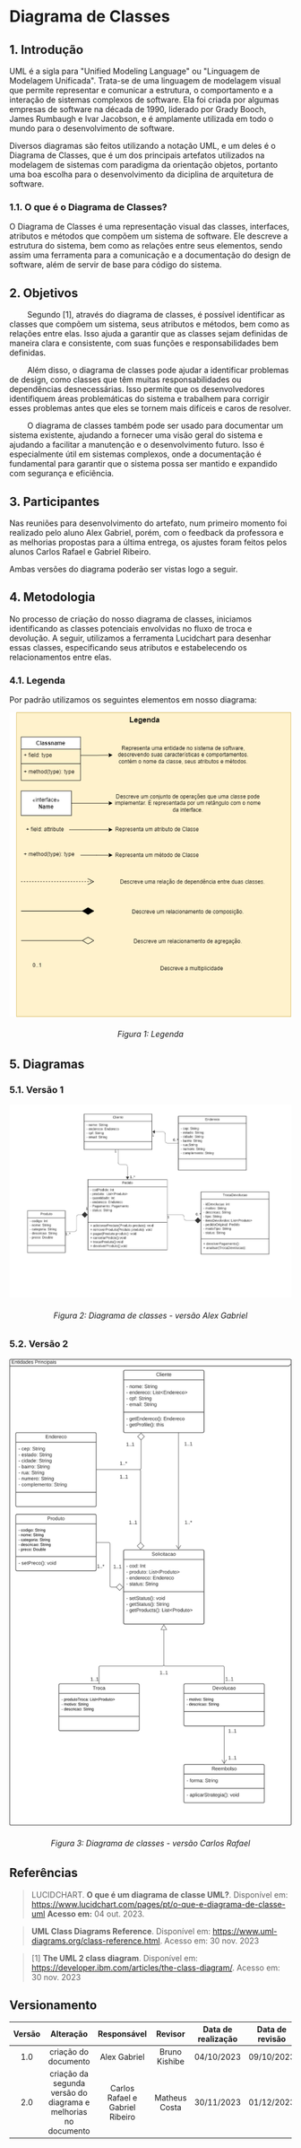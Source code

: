 # Diagrama de Classes

## 1. Introdução

UML é a sigla para "Unified Modeling Language" ou "Linguagem de Modelagem Unificada". Trata-se de uma linguagem de modelagem visual que permite representar e comunicar a estrutura, o comportamento e a interação de sistemas complexos de software. Ela foi criada por algumas empresas de software na década de 1990, liderado por Grady Booch, James Rumbaugh e Ivar Jacobson, e é amplamente utilizada em todo o mundo para o desenvolvimento de software.

Diversos diagramas são feitos utilizando a notação UML, e um deles é o Diagrama de Classes, que é um dos principais artefatos utilizados na modelagem de sistemas com paradigma da orientação objetos, portanto uma boa escolha para o desenvolvimento da diciplina de arquitetura de software.

### 1.1. O que é o Diagrama de Classes?

O Diagrama de Classes é uma representação visual das classes, interfaces, atributos e métodos que compõem um sistema de software. Ele descreve a estrutura do sistema, bem como as relações entre seus elementos, sendo assim uma ferramenta para a comunicação e a documentação do design de software, além de servir de base para código do sistema.

## 2. Objetivos

&emsp;&emsp; Segundo [1], através do diagrama de classes, é possível identificar as classes que compõem um sistema, seus atributos e métodos, bem como as relações entre elas. Isso ajuda a garantir que as classes sejam definidas de maneira clara e consistente, com suas funções e responsabilidades bem definidas.

&emsp;&emsp; Além disso, o diagrama de classes pode ajudar a identificar problemas de design, como classes que têm muitas responsabilidades ou dependências desnecessárias. Isso permite que os desenvolvedores identifiquem áreas problemáticas do sistema e trabalhem para corrigir esses problemas antes que eles se tornem mais difíceis e caros de resolver.

&emsp;&emsp; O diagrama de classes também pode ser usado para documentar um sistema existente, ajudando a fornecer uma visão geral do sistema e ajudando a facilitar a manutenção e o desenvolvimento futuro. Isso é especialmente útil em sistemas complexos, onde a documentação é fundamental para garantir que o sistema possa ser mantido e expandido com segurança e eficiência.

## 3. Participantes

Nas reuniões para desenvolvimento do artefato, num primeiro momento foi realizado pelo aluno Alex Gabriel, porém, com o feedback da professora e as melhorias propostas para a última entrega, os ajustes foram feitos pelos alunos Carlos Rafael e Gabriel Ribeiro.

Ambas versões do diagrama poderão ser vistas logo a seguir.


## 4. Metodologia

No processo de criação do nosso diagrama de classes, iniciamos identificando as classes potenciais envolvidas no fluxo de troca e devolução. A seguir, utilizamos a ferramenta Lucidchart para desenhar essas classes, especificando seus atributos e estabelecendo os relacionamentos entre elas. 

### 4.1. Legenda
Por padrão utilizamos os seguintes elementos em nosso diagrama:

![legenda do diagrama](../Assets/legenda_diagrama_de_classes.png)
<h6 align = "center">Figura 1: Legenda</h6>


## 5. Diagramas
### 5.1. Versão 1

![Diagrama de Classes1](../Assets/modelagem/diagramaClasse/class_diagram_v1.png)

<h6 align = "center">Figura 2: Diagrama de classes - versão Alex Gabriel</h6>

### 5.2. Versão 2

![Diagrama de Classes2](../Assets/modelagem/diagramaClasse/class_diagram_v2.png)

<h6 align = "center">Figura 3: Diagrama de classes - versão Carlos Rafael</h6>

## Referências

> LUCIDCHART. **O que é um diagrama de classe UML?**. Disponível em: https://www.lucidchart.com/pages/pt/o-que-e-diagrama-de-classe-uml **Acesso em:** 04 out. 2023.

> **UML Class Diagrams Reference**. Disponível em: https://www.uml-diagrams.org/class-reference.html. Acesso em: 30 nov. 2023

> [1] **The UML 2 class diagram**. Disponível em: https://developer.ibm.com/articles/the-class-diagram/. Acesso em: 30 nov. 2023

## Versionamento

| Versão |               Alteração               |  Responsável  |    Revisor    | Data de realização | Data de revisão |
| :----: | :-----------------------------------: | :-----------: | :-----------: | :----------------: | :-------------: |
|  1.0   |         criação do documento          | Alex Gabriel  | Bruno Kishibe |     04/10/2023     |   09/10/2023    |
|  2.0   | criação da segunda versão do diagrama e melhorias no documento | Carlos Rafael e Gabriel Ribeiro |  Matheus Costa  |     30/11/2023     |   01/12/2023     |
